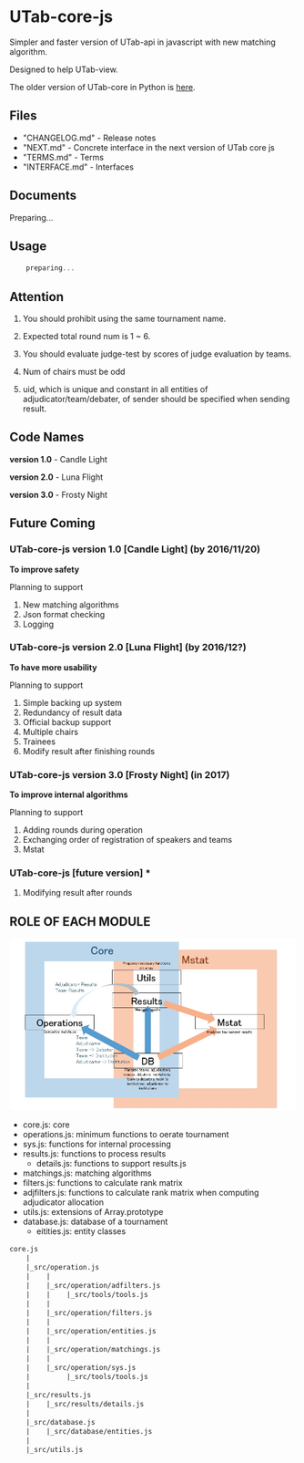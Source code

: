 # UTab-core-js

Simpler and faster version of UTab-api in javascript with new matching algorithm.

Designed to help UTab-view.

The older version of UTab-core in Python is [here](https://github.com/taulukointipalvelut/utab-api-server).

## Files

 + "CHANGELOG.md" - Release notes
 + "NEXT.md" - Concrete interface in the next version of UTab core js
 + "TERMS.md" - Terms
 + "INTERFACE.md" - Interfaces

## Documents

Preparing...

## Usage

```javascript
    preparing...
```

## Attention

1. You should prohibit using the same tournament name.

1. Expected total round num is 1 ~ 6.

1. You should evaluate judge-test by scores of judge evaluation by teams.

1. Num of chairs must be odd

1. uid, which is unique and constant in all entities of adjudicator/team/debater,  of sender should be specified when sending result.

## Code Names

**version 1.0** - Candle Light

**version 2.0** - Luna Flight

**version 3.0** - Frosty Night

## Future Coming

### UTab-core-js version 1.0 [Candle Light] (by 2016/11/20)

**To improve safety**

Planning to support

1. New matching algorithms
1. Json format checking
1. Logging

### UTab-core-js version 2.0 [Luna Flight] (by 2016/12?)

**To have more usability**

Planning to support

1. Simple backing up system
1. Redundancy of result data
1. Official backup support
1. Multiple chairs
1. Trainees
1. Modify result after finishing rounds

### UTab-core-js version 3.0 [Frosty Night] (in 2017)

**To improve internal algorithms**

Planning to support

1. Adding rounds during operation
1. Exchanging order of registration of speakers and teams
1. Mstat

### UTab-core-js [future version] *

1. Modifying result after rounds

## ROLE OF EACH MODULE

![structure](structure.jpg "Module Relations")

 * core.js: core
 * operations.js: minimum functions to oerate tournament
 * sys.js: functions for internal processing
 * results.js: functions to process results
    * details.js: functions to support results.js
 * matchings.js: matching algorithms
 * filters.js: functions to calculate rank matrix
 * adjfilters.js: functions to calculate rank matrix when computing adjudicator allocation
 * utils.js: extensions of Array.prototype
 * database.js: database of a tournament
    * eitities.js: entity classes

```
core.js
    |
    |_src/operation.js
    |    |
    |    |_src/operation/adfilters.js
    |    |    |_src/tools/tools.js
    |    |
    |    |_src/operation/filters.js
    |    |
    |    |_src/operation/entities.js
    |    |
    |    |_src/operation/matchings.js
    |    |
    |    |_src/operation/sys.js
    |         |_src/tools/tools.js
    |
    |_src/results.js
    |    |_src/results/details.js
    |
    |_src/database.js
    |    |_src/database/entities.js
    |
    |_src/utils.js
```
